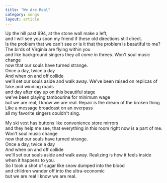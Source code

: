 ```yaml
---
title: "We Are Real"
category: songs
layout: article
---
```


Up the hill past 694, at the stone wall make a left,  
and I will see you soon my friend if these old directions still direct.  
Is the problem that we can't see or is it that the problem is beautiful to me?  
The birds of Virginia are flying within you  
and like background singers they all come in threes. Won't soul music change  
now that our souls have turned strange.  
Once a day, twice a day  
And when on and off collide  
we'll set our souls aside and walk away. We've been raised on replicas of fake and winding roads  
and day after day up on this beautiful stage  
we've been playing tambourine for minimum wage  
but we are real, I know we are real. Repair is the dream of the broken thing  
Like a message broadcast on an overpass  
all my favorite singers couldn't sing.

My ski vest has buttons like convenience store mirrors  
and they help me see, that everything in this room right now is a part of me. Won't soul music change  
now that our souls have turned strange.  
Once a day, twice a day  
And when on and off collide  
we'll set our souls aside and walk away. Realizing is how it feels inside when it happens to you.  
So I took a shot of sugar like snow dumped into the blood  
and children wander off into the ultra-economic  
but we are real I know we are real.

